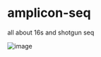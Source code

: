 # amplicon-seq
all about 16s and shotgun seq

![image](https://github.com/user-attachments/assets/a632a37d-2ab1-454d-a6f8-8c85cba644a1)
